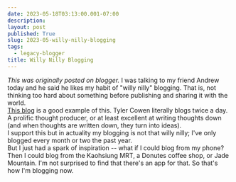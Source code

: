 ```yaml
---
date: 2023-05-18T03:13:00.001-07:00
description: 
layout: post
published: True
slug: 2023-05-willy-nilly-blogging
tags:
  - legacy-blogger
title: Willy Nilly Blogging
---
```


*This was originally posted on blogger.*
I was talking to my friend Andrew today and he said he likes my habit of "willy nilly" blogging. That is, not thinking too hard about something before publishing and sharing it with the world.  
[This blog](https://marginalrevolution.com/) is a good example of this. Tyler Cowen literally blogs twice a day. A prolific thought producer, or at least excellent at writing thoughts down (and when thoughts are written down, they turn into ideas).  
I support this but in actuality my blogging is not that willy nilly; I've only blogged every month or two the past year.  
But I just had a spark of inspiration -- what if I could blog from my phone? Then I could blog from the Kaohsiung MRT, a Donutes coffee shop, or Jade Mountain. I'm not surprised to find that there's an app for that. So that's how I'm blogging now.